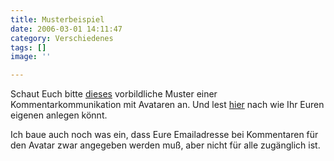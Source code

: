 ```yaml
---
title: Musterbeispiel
date: 2006-03-01 14:11:47
category: Verschiedenes
tags: []
image: ''

---
```


Schaut Euch bitte [dieses](http://www.misantropolis.de/2006/02/mir-schlottern-die-knie#comments) vorbildliche Muster einer Kommentarkommunikation mit Avataren an. Und lest [hier](http://www.misantropolis.de/2006/02/featuring/) nach wie Ihr Euren eigenen anlegen könnt.  

  

Ich baue auch noch was ein, dass Eure Emailadresse bei Kommentaren für den Avatar zwar angegeben werden muß, aber nicht für alle zugänglich ist.
